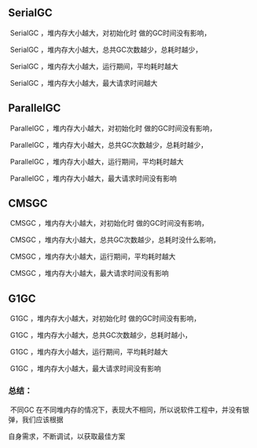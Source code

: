 ## SerialGC

​	SerialGC ，堆内存大小越大，对初始化时 做的GC时间没有影响， 

​	SerialGC ，堆内存大小越大，总共GC次数越少，总耗时越少，

​	SerialGC ，堆内存大小越大，运行期间，平均耗时越大

​	SerialGC ，堆内存大小越大，最大请求时间越大

## ParallelGC

​	ParallelGC ，堆内存大小越大，对初始化时 做的GC时间没有影响， 

​	ParallelGC ，堆内存大小越大，总共GC次数越少，总耗时越少，

​	ParallelGC ，堆内存大小越大，运行期间，平均耗时越大

​	ParallelGC ，堆内存大小越大，最大请求时间没有影响

## CMSGC

​	CMSGC ，堆内存大小越大，对初始化时 做的GC时间没有影响， 

​	CMSGC ，堆内存大小越大，总共GC次数越少，总耗时没什么影响，

​	CMSGC ，堆内存大小越大，运行期间，平均耗时越大

​	CMSGC ，堆内存大小越大，最大请求时间没有影响

## G1GC	

​	G1GC ，堆内存大小越大，对初始化时 做的GC时间没有影响， 

​	G1GC ，堆内存大小越大，总共GC次数越少，总耗时越小，

​	G1GC ，堆内存大小越大，运行期间，平均耗时越大

​	G1GC ，堆内存大小越大，最大请求时间没有影响

### 总结：

​	不同GC 在不同堆内存的情况下，表现大不相同，所以说软件工程中，并没有银弹，我们应该根据

自身需求，不断调试，以获取最佳方案